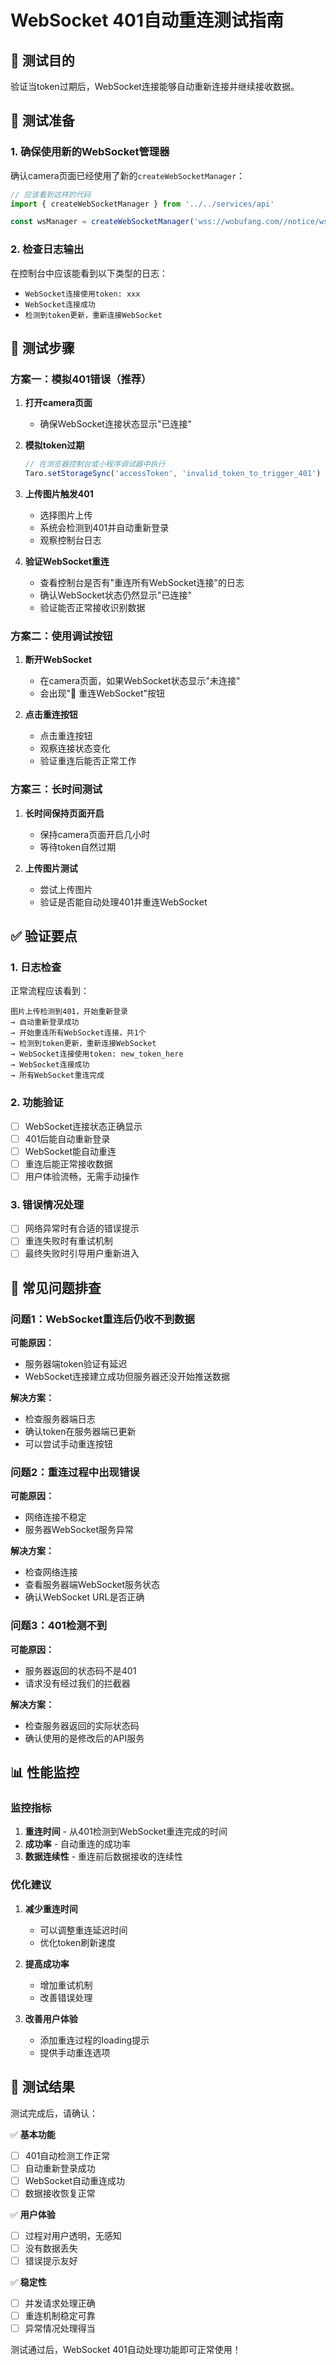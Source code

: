 # WebSocket 401自动重连测试指南

## 🧪 测试目的

验证当token过期后，WebSocket连接能够自动重新连接并继续接收数据。

## 🔧 测试准备

### 1. 确保使用新的WebSocket管理器

确认camera页面已经使用了新的`createWebSocketManager`：

```typescript
// 应该看到这样的代码
import { createWebSocketManager } from '../../services/api'

const wsManager = createWebSocketManager('wss://wobufang.com//notice/ws/wordlings')
```

### 2. 检查日志输出

在控制台中应该能看到以下类型的日志：
- `WebSocket连接使用token: xxx`
- `WebSocket连接成功`
- `检测到token更新，重新连接WebSocket`

## 🚀 测试步骤

### 方案一：模拟401错误（推荐）

1. **打开camera页面**
   - 确保WebSocket连接状态显示"已连接"

2. **模拟token过期**
   ```javascript
   // 在浏览器控制台或小程序调试器中执行
   Taro.setStorageSync('accessToken', 'invalid_token_to_trigger_401')
   ```

3. **上传图片触发401**
   - 选择图片上传
   - 系统会检测到401并自动重新登录
   - 观察控制台日志

4. **验证WebSocket重连**
   - 查看控制台是否有"重连所有WebSocket连接"的日志
   - 确认WebSocket状态仍然显示"已连接"
   - 验证能否正常接收识别数据

### 方案二：使用调试按钮

1. **断开WebSocket**
   - 在camera页面，如果WebSocket状态显示"未连接"
   - 会出现"🔄 重连WebSocket"按钮

2. **点击重连按钮**
   - 点击重连按钮
   - 观察连接状态变化
   - 验证重连后能否正常工作

### 方案三：长时间测试

1. **长时间保持页面开启**
   - 保持camera页面开启几小时
   - 等待token自然过期

2. **上传图片测试**
   - 尝试上传图片
   - 验证是否能自动处理401并重连WebSocket

## ✅ 验证要点

### 1. 日志检查

正常流程应该看到：
```
图片上传检测到401，开始重新登录
→ 自动重新登录成功
→ 开始重连所有WebSocket连接，共1个
→ 检测到token更新，重新连接WebSocket
→ WebSocket连接使用token: new_token_here
→ WebSocket连接成功
→ 所有WebSocket重连完成
```

### 2. 功能验证

- [ ] WebSocket连接状态正确显示
- [ ] 401后能自动重新登录
- [ ] WebSocket能自动重连
- [ ] 重连后能正常接收数据
- [ ] 用户体验流畅，无需手动操作

### 3. 错误情况处理

- [ ] 网络异常时有合适的错误提示
- [ ] 重连失败时有重试机制
- [ ] 最终失败时引导用户重新进入

## 🐛 常见问题排查

### 问题1：WebSocket重连后仍收不到数据

**可能原因：**
- 服务器端token验证有延迟
- WebSocket连接建立成功但服务器还没开始推送数据

**解决方案：**
- 检查服务器端日志
- 确认token在服务器端已更新
- 可以尝试手动重连按钮

### 问题2：重连过程中出现错误

**可能原因：**
- 网络连接不稳定
- 服务器WebSocket服务异常

**解决方案：**
- 检查网络连接
- 查看服务器端WebSocket服务状态
- 确认WebSocket URL是否正确

### 问题3：401检测不到

**可能原因：**
- 服务器返回的状态码不是401
- 请求没有经过我们的拦截器

**解决方案：**
- 检查服务器返回的实际状态码
- 确认使用的是修改后的API服务

## 📊 性能监控

### 监控指标

1. **重连时间** - 从401检测到WebSocket重连完成的时间
2. **成功率** - 自动重连的成功率
3. **数据连续性** - 重连前后数据接收的连续性

### 优化建议

1. **减少重连时间**
   - 可以调整重连延迟时间
   - 优化token刷新速度

2. **提高成功率**
   - 增加重试机制
   - 改善错误处理

3. **改善用户体验**
   - 添加重连过程的loading提示
   - 提供手动重连选项

## 🎯 测试结果

测试完成后，请确认：

✅ **基本功能**
- [ ] 401自动检测工作正常
- [ ] 自动重新登录成功
- [ ] WebSocket自动重连成功
- [ ] 数据接收恢复正常

✅ **用户体验**
- [ ] 过程对用户透明，无感知
- [ ] 没有数据丢失
- [ ] 错误提示友好

✅ **稳定性**
- [ ] 并发请求处理正确
- [ ] 重连机制稳定可靠
- [ ] 异常情况处理得当

测试通过后，WebSocket 401自动处理功能即可正常使用！
